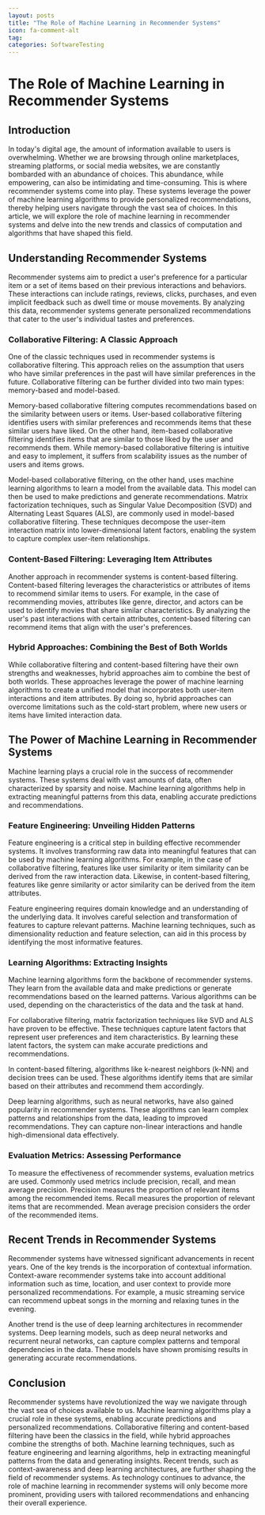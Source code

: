 ```yaml
---
layout: posts
title: "The Role of Machine Learning in Recommender Systems"
icon: fa-comment-alt
tag:      
categories: SoftwareTesting
---
```



# The Role of Machine Learning in Recommender Systems

## Introduction

In today's digital age, the amount of information available to users is overwhelming. Whether we are browsing through online marketplaces, streaming platforms, or social media websites, we are constantly bombarded with an abundance of choices. This abundance, while empowering, can also be intimidating and time-consuming. This is where recommender systems come into play. These systems leverage the power of machine learning algorithms to provide personalized recommendations, thereby helping users navigate through the vast sea of choices. In this article, we will explore the role of machine learning in recommender systems and delve into the new trends and classics of computation and algorithms that have shaped this field.

## Understanding Recommender Systems

Recommender systems aim to predict a user's preference for a particular item or a set of items based on their previous interactions and behaviors. These interactions can include ratings, reviews, clicks, purchases, and even implicit feedback such as dwell time or mouse movements. By analyzing this data, recommender systems generate personalized recommendations that cater to the user's individual tastes and preferences.

### Collaborative Filtering: A Classic Approach

One of the classic techniques used in recommender systems is collaborative filtering. This approach relies on the assumption that users who have similar preferences in the past will have similar preferences in the future. Collaborative filtering can be further divided into two main types: memory-based and model-based.

Memory-based collaborative filtering computes recommendations based on the similarity between users or items. User-based collaborative filtering identifies users with similar preferences and recommends items that these similar users have liked. On the other hand, item-based collaborative filtering identifies items that are similar to those liked by the user and recommends them. While memory-based collaborative filtering is intuitive and easy to implement, it suffers from scalability issues as the number of users and items grows.

Model-based collaborative filtering, on the other hand, uses machine learning algorithms to learn a model from the available data. This model can then be used to make predictions and generate recommendations. Matrix factorization techniques, such as Singular Value Decomposition (SVD) and Alternating Least Squares (ALS), are commonly used in model-based collaborative filtering. These techniques decompose the user-item interaction matrix into lower-dimensional latent factors, enabling the system to capture complex user-item relationships.

### Content-Based Filtering: Leveraging Item Attributes

Another approach in recommender systems is content-based filtering. Content-based filtering leverages the characteristics or attributes of items to recommend similar items to users. For example, in the case of recommending movies, attributes like genre, director, and actors can be used to identify movies that share similar characteristics. By analyzing the user's past interactions with certain attributes, content-based filtering can recommend items that align with the user's preferences.

### Hybrid Approaches: Combining the Best of Both Worlds

While collaborative filtering and content-based filtering have their own strengths and weaknesses, hybrid approaches aim to combine the best of both worlds. These approaches leverage the power of machine learning algorithms to create a unified model that incorporates both user-item interactions and item attributes. By doing so, hybrid approaches can overcome limitations such as the cold-start problem, where new users or items have limited interaction data.

## The Power of Machine Learning in Recommender Systems

Machine learning plays a crucial role in the success of recommender systems. These systems deal with vast amounts of data, often characterized by sparsity and noise. Machine learning algorithms help in extracting meaningful patterns from this data, enabling accurate predictions and recommendations.

### Feature Engineering: Unveiling Hidden Patterns

Feature engineering is a critical step in building effective recommender systems. It involves transforming raw data into meaningful features that can be used by machine learning algorithms. For example, in the case of collaborative filtering, features like user similarity or item similarity can be derived from the raw interaction data. Likewise, in content-based filtering, features like genre similarity or actor similarity can be derived from the item attributes.

Feature engineering requires domain knowledge and an understanding of the underlying data. It involves careful selection and transformation of features to capture relevant patterns. Machine learning techniques, such as dimensionality reduction and feature selection, can aid in this process by identifying the most informative features.

### Learning Algorithms: Extracting Insights

Machine learning algorithms form the backbone of recommender systems. They learn from the available data and make predictions or generate recommendations based on the learned patterns. Various algorithms can be used, depending on the characteristics of the data and the task at hand.

For collaborative filtering, matrix factorization techniques like SVD and ALS have proven to be effective. These techniques capture latent factors that represent user preferences and item characteristics. By learning these latent factors, the system can make accurate predictions and recommendations.

In content-based filtering, algorithms like k-nearest neighbors (k-NN) and decision trees can be used. These algorithms identify items that are similar based on their attributes and recommend them accordingly.

Deep learning algorithms, such as neural networks, have also gained popularity in recommender systems. These algorithms can learn complex patterns and relationships from the data, leading to improved recommendations. They can capture non-linear interactions and handle high-dimensional data effectively.

### Evaluation Metrics: Assessing Performance

To measure the effectiveness of recommender systems, evaluation metrics are used. Commonly used metrics include precision, recall, and mean average precision. Precision measures the proportion of relevant items among the recommended items. Recall measures the proportion of relevant items that are recommended. Mean average precision considers the order of the recommended items.

## Recent Trends in Recommender Systems

Recommender systems have witnessed significant advancements in recent years. One of the key trends is the incorporation of contextual information. Context-aware recommender systems take into account additional information such as time, location, and user context to provide more personalized recommendations. For example, a music streaming service can recommend upbeat songs in the morning and relaxing tunes in the evening.

Another trend is the use of deep learning architectures in recommender systems. Deep learning models, such as deep neural networks and recurrent neural networks, can capture complex patterns and temporal dependencies in the data. These models have shown promising results in generating accurate recommendations.

## Conclusion

Recommender systems have revolutionized the way we navigate through the vast sea of choices available to us. Machine learning algorithms play a crucial role in these systems, enabling accurate predictions and personalized recommendations. Collaborative filtering and content-based filtering have been the classics in the field, while hybrid approaches combine the strengths of both. Machine learning techniques, such as feature engineering and learning algorithms, help in extracting meaningful patterns from the data and generating insights. Recent trends, such as context-awareness and deep learning architectures, are further shaping the field of recommender systems. As technology continues to advance, the role of machine learning in recommender systems will only become more prominent, providing users with tailored recommendations and enhancing their overall experience.